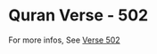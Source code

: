 # Quran Verse - 502 

For more infos, See [Verse 502](https://www.quranbookk.com/quran/search?q=502)